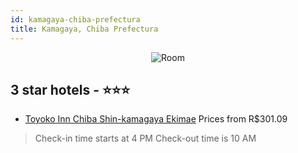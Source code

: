 ```yaml
---
id: kamagaya-chiba-prefectura
title: Kamagaya, Chiba Prefectura
---
```


<center><img src="https://i.travelapi.com/hotels/18000000/17370000/17369800/17369787/80437bee_z.jpg" alt="Room" /></center>


##  3 star hotels - ⭐️⭐️⭐️

-    [Toyoko Inn Chiba Shin-kamagaya Ekimae](https://us.hurb.com/hotels/kamagaya/toyoko-inn-chiba-shin-kamagaya-ekimae-JNP-JP01488S?cmp=18055) Prices from R$301.09
   > Check-in time starts at 4 PM  Check-out time is 10 AM
